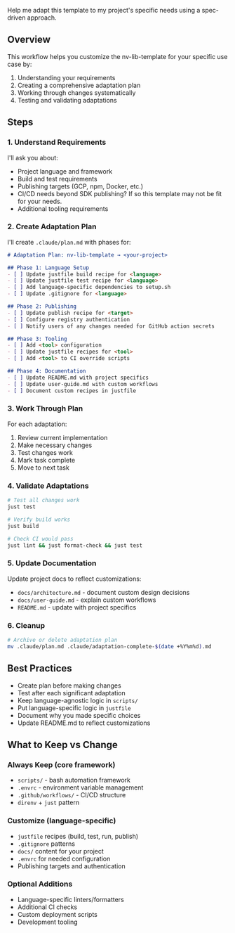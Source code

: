 Help me adapt this template to my project's specific needs using a spec-driven approach.

## Overview

This workflow helps you customize the nv-lib-template for your specific use case by:
1. Understanding your requirements
2. Creating a comprehensive adaptation plan
3. Working through changes systematically
4. Testing and validating adaptations

## Steps

### 1. Understand Requirements

I'll ask you about:
- Project language and framework
- Build and test requirements
- Publishing targets (GCP, npm, Docker, etc.)
- CI/CD needs beyond SDK publishing? If so this template may not be fit for your needs.
- Additional tooling requirements

### 2. Create Adaptation Plan

I'll create `.claude/plan.md` with phases for:

```markdown
# Adaptation Plan: nv-lib-template → <your-project>

## Phase 1: Language Setup
- [ ] Update justfile build recipe for <language>
- [ ] Update justfile test recipe for <language>
- [ ] Add language-specific dependencies to setup.sh
- [ ] Update .gitignore for <language>

## Phase 2: Publishing
- [ ] Update publish recipe for <target>
- [ ] Configure registry authentication
- [ ] Notify users of any changes needed for GitHub action secrets

## Phase 3: Tooling
- [ ] Add <tool> configuration
- [ ] Update justfile recipes for <tool>
- [ ] Add <tool> to CI override scripts

## Phase 4: Documentation
- [ ] Update README.md with project specifics
- [ ] Update user-guide.md with custom workflows
- [ ] Document custom recipes in justfile
```

### 3. Work Through Plan

For each adaptation:
1. Review current implementation
2. Make necessary changes
3. Test changes work
4. Mark task complete
5. Move to next task

### 4. Validate Adaptations

```bash
# Test all changes work
just test

# Verify build works
just build

# Check CI would pass
just lint && just format-check && just test
```

### 5. Update Documentation

Update project docs to reflect customizations:
- `docs/architecture.md` - document custom design decisions
- `docs/user-guide.md` - explain custom workflows
- `README.md` - update with project specifics

### 6. Cleanup

```bash
# Archive or delete adaptation plan
mv .claude/plan.md .claude/adaptation-complete-$(date +%Y%m%d).md
```

## Best Practices

- Create plan before making changes
- Test after each significant adaptation
- Keep language-agnostic logic in `scripts/`
- Put language-specific logic in `justfile`
- Document why you made specific choices
- Update README.md to reflect customizations

## What to Keep vs Change

### Always Keep (core framework)
- `scripts/` - bash automation framework
- `.envrc` - environment variable management
- `.github/workflows/` - CI/CD structure
- `direnv` + `just` pattern

### Customize (language-specific)
- `justfile` recipes (build, test, run, publish)
- `.gitignore` patterns
- `docs/` content for your project
- `.envrc` for needed configuration
- Publishing targets and authentication

### Optional Additions
- Language-specific linters/formatters
- Additional CI checks
- Custom deployment scripts
- Development tooling